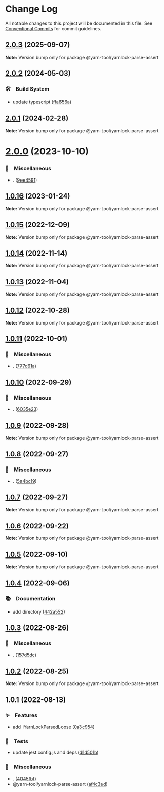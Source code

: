 # Change Log

All notable changes to this project will be documented in this file.
See [Conventional Commits](https://conventionalcommits.org) for commit guidelines.

## [2.0.3](https://github.com/bluelovers/ws-yarn-workspaces/compare/@yarn-tool/yarnlock-parse-assert@2.0.2...@yarn-tool/yarnlock-parse-assert@2.0.3) (2025-09-07)

**Note:** Version bump only for package @yarn-tool/yarnlock-parse-assert





## [2.0.2](https://github.com/bluelovers/ws-yarn-workspaces/compare/@yarn-tool/yarnlock-parse-assert@2.0.1...@yarn-tool/yarnlock-parse-assert@2.0.2) (2024-05-03)



### 🛠　Build System

* update typescript ([ffa656a](https://github.com/bluelovers/ws-yarn-workspaces/commit/ffa656aefe53966db445d52234eb0efe4651e3dd))



## [2.0.1](https://github.com/bluelovers/ws-yarn-workspaces/compare/@yarn-tool/yarnlock-parse-assert@2.0.0...@yarn-tool/yarnlock-parse-assert@2.0.1) (2024-02-28)

**Note:** Version bump only for package @yarn-tool/yarnlock-parse-assert





# [2.0.0](https://github.com/bluelovers/ws-yarn-workspaces/compare/@yarn-tool/yarnlock-parse-assert@1.0.16...@yarn-tool/yarnlock-parse-assert@2.0.0) (2023-10-10)



### 🔖　Miscellaneous

* . ([9ee4591](https://github.com/bluelovers/ws-yarn-workspaces/commit/9ee4591c538a82f5890bc8e688354440f2b48a63))



## [1.0.16](https://github.com/bluelovers/ws-yarn-workspaces/compare/@yarn-tool/yarnlock-parse-assert@1.0.15...@yarn-tool/yarnlock-parse-assert@1.0.16) (2023-01-24)

**Note:** Version bump only for package @yarn-tool/yarnlock-parse-assert





## [1.0.15](https://github.com/bluelovers/ws-yarn-workspaces/compare/@yarn-tool/yarnlock-parse-assert@1.0.14...@yarn-tool/yarnlock-parse-assert@1.0.15) (2022-12-09)

**Note:** Version bump only for package @yarn-tool/yarnlock-parse-assert





## [1.0.14](https://github.com/bluelovers/ws-yarn-workspaces/compare/@yarn-tool/yarnlock-parse-assert@1.0.13...@yarn-tool/yarnlock-parse-assert@1.0.14) (2022-11-14)

**Note:** Version bump only for package @yarn-tool/yarnlock-parse-assert





## [1.0.13](https://github.com/bluelovers/ws-yarn-workspaces/compare/@yarn-tool/yarnlock-parse-assert@1.0.12...@yarn-tool/yarnlock-parse-assert@1.0.13) (2022-11-04)

**Note:** Version bump only for package @yarn-tool/yarnlock-parse-assert





## [1.0.12](https://github.com/bluelovers/ws-yarn-workspaces/compare/@yarn-tool/yarnlock-parse-assert@1.0.11...@yarn-tool/yarnlock-parse-assert@1.0.12) (2022-10-28)

**Note:** Version bump only for package @yarn-tool/yarnlock-parse-assert





## [1.0.11](https://github.com/bluelovers/ws-yarn-workspaces/compare/@yarn-tool/yarnlock-parse-assert@1.0.10...@yarn-tool/yarnlock-parse-assert@1.0.11) (2022-10-01)



### 🔖　Miscellaneous

* . ([777d61a](https://github.com/bluelovers/ws-yarn-workspaces/commit/777d61af255146b2b1b1f364587c36a0f5bfc00c))



## [1.0.10](https://github.com/bluelovers/ws-yarn-workspaces/compare/@yarn-tool/yarnlock-parse-assert@1.0.9...@yarn-tool/yarnlock-parse-assert@1.0.10) (2022-09-29)



### 🔖　Miscellaneous

* . ([6035e23](https://github.com/bluelovers/ws-yarn-workspaces/commit/6035e2399f4f5a5f5e5ac56309b6dc37ffe91389))



## [1.0.9](https://github.com/bluelovers/ws-yarn-workspaces/compare/@yarn-tool/yarnlock-parse-assert@1.0.8...@yarn-tool/yarnlock-parse-assert@1.0.9) (2022-09-28)

**Note:** Version bump only for package @yarn-tool/yarnlock-parse-assert





## [1.0.8](https://github.com/bluelovers/ws-yarn-workspaces/compare/@yarn-tool/yarnlock-parse-assert@1.0.7...@yarn-tool/yarnlock-parse-assert@1.0.8) (2022-09-27)



### 🔖　Miscellaneous

* . ([5a4bc19](https://github.com/bluelovers/ws-yarn-workspaces/commit/5a4bc19a0a279a49e752d776279165e14c402427))



## [1.0.7](https://github.com/bluelovers/ws-yarn-workspaces/compare/@yarn-tool/yarnlock-parse-assert@1.0.6...@yarn-tool/yarnlock-parse-assert@1.0.7) (2022-09-27)

**Note:** Version bump only for package @yarn-tool/yarnlock-parse-assert





## [1.0.6](https://github.com/bluelovers/ws-yarn-workspaces/compare/@yarn-tool/yarnlock-parse-assert@1.0.5...@yarn-tool/yarnlock-parse-assert@1.0.6) (2022-09-22)

**Note:** Version bump only for package @yarn-tool/yarnlock-parse-assert





## [1.0.5](https://github.com/bluelovers/ws-yarn-workspaces/compare/@yarn-tool/yarnlock-parse-assert@1.0.4...@yarn-tool/yarnlock-parse-assert@1.0.5) (2022-09-10)

**Note:** Version bump only for package @yarn-tool/yarnlock-parse-assert





## [1.0.4](https://github.com/bluelovers/ws-yarn-workspaces/compare/@yarn-tool/yarnlock-parse-assert@1.0.3...@yarn-tool/yarnlock-parse-assert@1.0.4) (2022-09-06)



### 📚　Documentation

* add directory ([442a552](https://github.com/bluelovers/ws-yarn-workspaces/commit/442a55232619f7fe2b9bad6f8eccfffc4f8f47d2))



## [1.0.3](https://github.com/bluelovers/ws-yarn-workspaces/compare/@yarn-tool/yarnlock-parse-assert@1.0.2...@yarn-tool/yarnlock-parse-assert@1.0.3) (2022-08-26)



### 🔖　Miscellaneous

* . ([157d5dc](https://github.com/bluelovers/ws-yarn-workspaces/commit/157d5dc8959261d9326f6e633987182898ae9670))



## [1.0.2](https://github.com/bluelovers/ws-yarn-workspaces/compare/@yarn-tool/yarnlock-parse-assert@1.0.1...@yarn-tool/yarnlock-parse-assert@1.0.2) (2022-08-25)

**Note:** Version bump only for package @yarn-tool/yarnlock-parse-assert





## 1.0.1 (2022-08-13)


### ✨　Features

* add IYarnLockParsedLoose ([0a3c954](https://github.com/bluelovers/ws-yarn-workspaces/commit/0a3c954ce392ce095d930a1a5444f43e0dbde828))


### 🚨　Tests

* update jest.config.js and deps ([d1d501b](https://github.com/bluelovers/ws-yarn-workspaces/commit/d1d501ba059130bd8f90e6eaa266084110698011))


### 🔖　Miscellaneous

* . ([4045fbf](https://github.com/bluelovers/ws-yarn-workspaces/commit/4045fbfdcd09fac0cd9b58d2c0bde43fc7b6e98b))
* @yarn-tool/yarnlock-parse-assert ([af4c3ad](https://github.com/bluelovers/ws-yarn-workspaces/commit/af4c3ad21200330c8e7bcd1f1ae22076613b5d4e))
